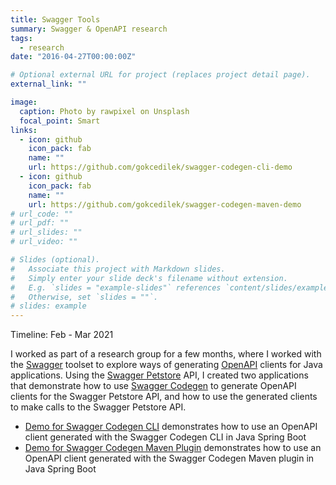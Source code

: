 ```yaml
---
title: Swagger Tools
summary: Swagger & OpenAPI research
tags:
  - research
date: "2016-04-27T00:00:00Z"

# Optional external URL for project (replaces project detail page).
external_link: ""

image:
  caption: Photo by rawpixel on Unsplash
  focal_point: Smart
links:
  - icon: github
    icon_pack: fab
    name: ""
    url: https://github.com/gokcedilek/swagger-codegen-cli-demo
  - icon: github
    icon_pack: fab
    name: ""
    url: https://github.com/gokcedilek/swagger-codegen-maven-demo
# url_code: ""
# url_pdf: ""
# url_slides: ""
# url_video: ""

# Slides (optional).
#   Associate this project with Markdown slides.
#   Simply enter your slide deck's filename without extension.
#   E.g. `slides = "example-slides"` references `content/slides/example-slides.md`.
#   Otherwise, set `slides = ""`.
# slides: example
---
```


Timeline: Feb - Mar 2021

I worked as part of a research group for a few months, where I worked with the [Swagger](https://swagger.io/) toolset to explore ways of generating [OpenAPI](https://www.openapis.org/) clients for Java applications. Using the [Swagger Petstore](https://petstore.swagger.io/) API, I created two applications that demonstrate how to use [Swagger Codegen](https://swagger.io/tools/swagger-codegen/) to generate OpenAPI clients for the Swagger Petstore API, and how to use the generated clients to make calls to the Swagger Petstore API.

- [Demo for Swagger Codegen CLI](https://github.com/gokcedilek/swagger-codegen-cli-demo) demonstrates how to use an OpenAPI client generated with the Swagger Codegen CLI in Java Spring Boot
- [Demo for Swagger Codegen Maven Plugin](https://github.com/gokcedilek/swagger-codegen-maven-demo) demonstrates how to use an OpenAPI client generated with the Swagger Codegen Maven plugin in Java Spring Boot
